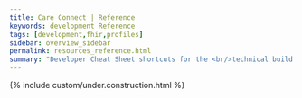 ```yaml
---
title: Care Connect | Reference
keywords: development Reference
tags: [development,fhir,profiles]
sidebar: overview_sidebar
permalink: resources_reference.html
summary: "Developer Cheat Sheet shortcuts for the <br/>technical build of End of Life API."
---
```


{% include custom/under.construction.html %}

